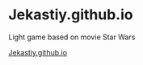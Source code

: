 # Jekastiy.github.io
<p>Light game based on movie Star Wars</p>
<p>
    <a href = "https:\\Jekastiy.github.io"> Jekastiy.github.io </a>
</p>
